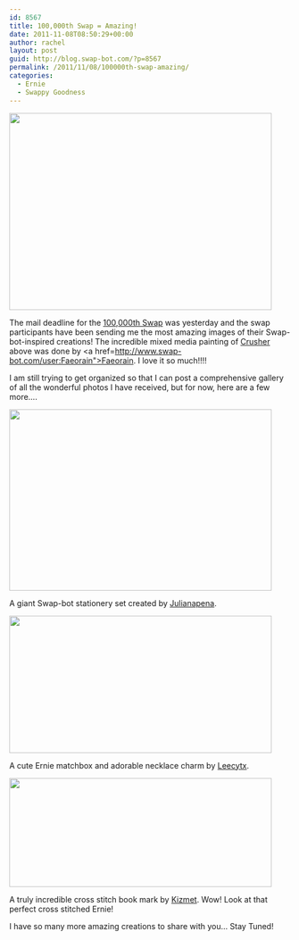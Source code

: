 ```yaml
---
id: 8567
title: 100,000th Swap = Amazing!
date: 2011-11-08T08:50:29+00:00
author: rachel
layout: post
guid: http://blog.swap-bot.com/?p=8567
permalink: /2011/11/08/100000th-swap-amazing/
categories:
  - Ernie
  - Swappy Goodness
---
```

[<img src="http://blog.swap-bot.com/wp-content/uploads/2011/11/faeorain.jpg" alt="" title="faeorain" width="470" height="353" class="alignnone size-full wp-image-8569" srcset="http://blog.swap-bot.com/wp-content/uploads/2011/11/faeorain-300x225.jpg 300w, http://blog.swap-bot.com/wp-content/uploads/2011/11/faeorain.jpg 470w" sizes="(max-width: 470px) 100vw, 470px" />](http://www.flickr.com/photos/59998016@N00/6315308233/in/photostream)

The mail deadline for the [100,000th Swap](http://www.swap-bot.com/swap/show/100000) was yesterday and the swap participants have been sending me the most amazing images of their Swap-bot-inspired creations! The incredible mixed media painting of [Crusher](http://www.swap-bot.com/user:crusher) above was done by <a href=http://www.swap-bot.com/user:Faeorain">Faeorain</a>. I love it so much!!!!

I am still trying to get organized so that I can post a comprehensive gallery of all the wonderful photos I have received, but for now, here are a few more&#8230;.

[<img src="http://blog.swap-bot.com/wp-content/uploads/2011/11/julianapena1.jpg" alt="" title="julianapena" width="470" height="325" class="alignnone size-full wp-image-8574" srcset="http://blog.swap-bot.com/wp-content/uploads/2011/11/julianapena1-300x207.jpg 300w, http://blog.swap-bot.com/wp-content/uploads/2011/11/julianapena1.jpg 470w" sizes="(max-width: 470px) 100vw, 470px" />](http://www.flickr.com/photos/julianapena/6324601688/)

A giant Swap-bot stationery set created by [Julianapena](http://www.swap-bot.com/user:julianapena).

[<img src="http://blog.swap-bot.com/wp-content/uploads/2011/11/leecytx.jpg" alt="" title="leecytx" width="470" height="246" class="alignnone size-full wp-image-8571" srcset="http://blog.swap-bot.com/wp-content/uploads/2011/11/leecytx-300x157.jpg 300w, http://blog.swap-bot.com/wp-content/uploads/2011/11/leecytx.jpg 470w" sizes="(max-width: 470px) 100vw, 470px" />](http://www.flickr.com/photos/22523018@N07/6272571875/in/gallery-rlj-72157627843146137/)

A cute Ernie matchbox and adorable necklace charm by [Leecytx](http://www.swap-bot.com/user:Leecytx).

<img src="http://blog.swap-bot.com/wp-content/uploads/2011/11/kizmet.jpg" alt="" title="OLYMPUS DIGITAL CAMERA" width="470" height="195" class="alignnone size-full wp-image-8572" srcset="http://blog.swap-bot.com/wp-content/uploads/2011/11/kizmet-300x124.jpg 300w, http://blog.swap-bot.com/wp-content/uploads/2011/11/kizmet.jpg 470w" sizes="(max-width: 470px) 100vw, 470px" />

A truly incredible cross stitch book mark by [Kizmet](http://www.swap-bot.com/user:kizmet). Wow! Look at that perfect cross stitched Ernie!

I have so many more amazing creations to share with you&#8230; Stay Tuned!